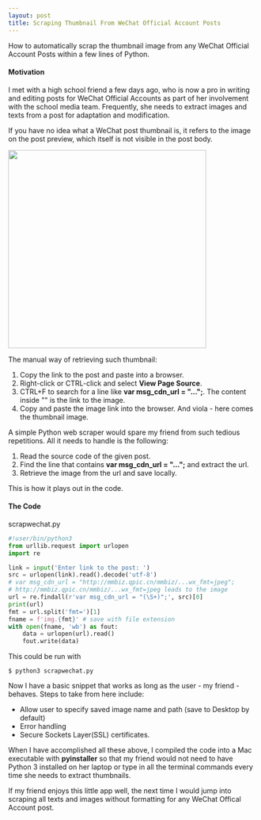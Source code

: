 ```yaml
---
layout: post
title: Scraping Thumbnail From WeChat Official Account Posts
---
```


How to automatically scrap the thumbnail image from any WeChat Official Account Posts within a few lines of Python.


#### Motivation

I met with a high school friend a few days ago, who is now a pro in writing and editing posts for WeChat Official Accounts as part of her involvement with the school media team. Frequently, she needs to extract images and texts from a post for adaptation and modification.

If you have no idea what a WeChat post thumbnail is, it refers to the image on the post preview, which itself is not visible in the post body.

<img src="{{ site.baseurl }}/images/2018-09-25-scrap-wechat-1.png" style="width: 400px;"/>

The manual way of retrieving such thumbnail:
1. Copy the link to the post and paste into a browser.
2. Right-click or CTRL-click and select **View Page Source**.
3. CTRL+F to search for a line like **var msg_cdn_url = "...";**. The content inside "" is the link to the image.
4. Copy and paste the image link into the browser. And viola - here comes the thumbnail image.

A simple Python web scraper would spare my friend from such tedious repetitions. All it needs to handle is the following:
1. Read the source code of the given post.
2. Find the line that contains **var msg_cdn_url = "...";** and extract the url.
3. Retrieve the image from the url and save locally.

This is how it plays out in the code.


#### The Code

scrapwechat.py
```python
#!user/bin/python3
from urllib.request import urlopen
import re

link = input('Enter link to the post: ')
src = urlopen(link).read().decode('utf-8')
# var msg_cdn_url = "http://mmbiz.qpic.cn/mmbiz/...wx_fmt=jpeg";
# http://mmbiz.qpic.cn/mmbiz/...wx_fmt=jpeg leads to the image
url = re.findall(r'var msg_cdn_url = "(\S+)";', src)[0]
print(url)
fmt = url.split('fmt=')[1]
fname = f'img.{fmt}' # save with file extension
with open(fname, 'wb') as fout:
    data = urlopen(url).read()
    fout.write(data)
```

This could be run with
```shell
$ python3 scrapwechat.py
```

Now I have a basic snippet that works as long as the user - my friend - behaves. Steps to take from here include:
- Allow user to specify saved image name and path (save to Desktop by default)
- Error handling
- Secure Sockets Layer(SSL) certificates.

When I have accomplished all these above, I compiled the code into a Mac executable with **pyinstaller** so that my friend would not need to have Python 3 installed on her laptop or type in all the terminal commands every time she needs to extract thumbnails.

If my friend enjoys this little app well, the next time I would jump into scraping all texts and images without formatting for any WeChat Offical Account post.
